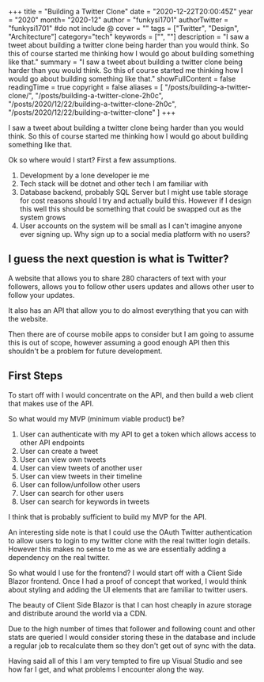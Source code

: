 +++
title = "Building a Twitter Clone"
date = "2020-12-22T20:00:45Z"
year = "2020"
month= "2020-12"
author = "funkysi1701"
authorTwitter = "funkysi1701" #do not include @
cover = ""
tags = ["Twitter", "Design", "Architecture"]
category="tech"
keywords = ["", ""]
description = "I saw a tweet about building a twitter clone being harder than you would think. So this of course started me thinking how I would go about building something like that."
summary = "I saw a tweet about building a twitter clone being harder than you would think. So this of course started me thinking how I would go about building something like that."
showFullContent = false
readingTime = true
copyright = false
aliases = [
    "/posts/building-a-twitter-clone/",
    "/posts/building-a-twitter-clone-2h0c",
    "/posts/2020/12/22/building-a-twitter-clone-2h0c",
    "/posts/2020/12/22/building-a-twitter-clone"
]
+++

I saw a tweet about building a twitter clone being harder than you would think. So this of course started me thinking how I would go about building something like that.

Ok so where would I start? First a few assumptions.

1) Development by a lone developer ie me
2) Tech stack will be dotnet and other tech I am familiar with
3) Database backend, probably SQL Server but I might use table storage for cost reasons should I try and actually build this. However if I design this well this should be something that could be swapped out as the system grows
4) User accounts on the system will be small as I can't imagine anyone ever signing up. Why sign up to a social media platform with no users?

## I guess the next question is what is Twitter?

A website that allows you to share 280 characters of text with your followers, allows you to follow other users updates and allows other user to follow your updates.

It also has an API that allow you to do almost everything that you can with the website.

Then there are of course mobile apps to consider but I am going to assume this is out of scope, however assuming a good enough API then this shouldn't be a problem for future development.

## First Steps

To start off with I would concentrate on the API, and then build a web client that makes use of the API.

So what would my MVP (minimum viable product) be?

1) User can authenticate with my API to get a token which allows access to other API endpoints
2) User can create a tweet
3) User can view own tweets
4) User can view tweets of another user
5) User can view tweets in their timeline
6) User can follow/unfollow other users
7) User can search for other users
8) User can search for keywords in tweets

I think that is probably sufficient to build my MVP for the API.

An interesting side note is that I could use the OAuth Twitter authentication to allow users to login to my twitter clone with the real twitter login details. However this makes no sense to me as we are essentially adding a dependency on the real twitter.

So what would I use for the frontend? I would start off with a Client Side Blazor frontend. Once I had a proof of concept that worked, I would think about styling and adding the UI elements that are familiar to twitter users.

The beauty of Client Side Blazor is that I can host cheaply in azure storage and distribute around the world via a CDN.

Due to the high number of times that follower and following count and other stats are queried I would consider storing these in the database and include a regular job to recalculate them so they don't get out of sync with the data.

Having said all of this I am very tempted to fire up Visual Studio and see how far I get, and what problems I encounter along the way.